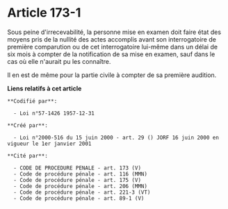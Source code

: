 # Article 173-1

Sous peine d'irrecevabilité, la personne mise en examen doit faire état des moyens pris de la nullité des actes accomplis
avant son interrogatoire de première comparution ou de cet interrogatoire lui-même dans un délai de six mois à compter de la
notification de sa mise en examen, sauf dans le cas où elle n'aurait pu les connaître.

Il en est de même pour la partie civile à compter de sa première audition.

**Liens relatifs à cet article**

	**Codifié par**:

	  - Loi n°57-1426 1957-12-31

	**Créé par**:

	  - Loi n°2000-516 du 15 juin 2000 - art. 29 () JORF 16 juin 2000 en vigueur le 1er janvier 2001

	**Cité par**:

	  - CODE DE PROCEDURE PENALE - art. 173 (V)
	  - Code de procédure pénale - art. 116 (MMN)
	  - Code de procédure pénale - art. 175 (V)
	  - Code de procédure pénale - art. 206 (MMN)
	  - Code de procédure pénale - art. 221-3 (VT)
	  - Code de procédure pénale - art. 89-1 (V)
